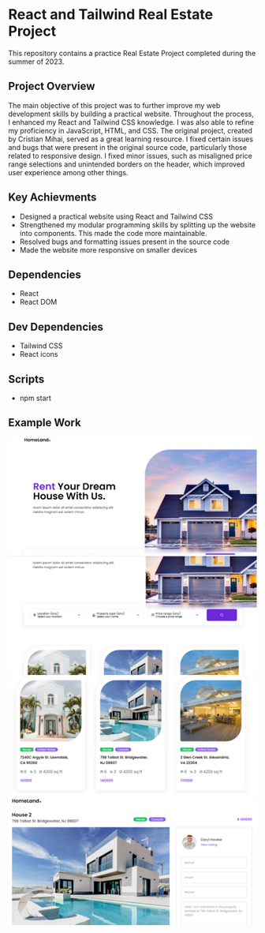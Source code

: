 # React and Tailwind Real Estate Project

This repository contains a practice Real Estate Project completed during the summer of 2023.

## Project Overview
The main objective of this project was to further improve my web development skills by building a practical website. Throughout the process, I enhanced my React and Tailwind CSS knowledge. I was also able to refine my proficiency in JavaScript, HTML, and CSS. The original project, created by Cristian Mihai, served as a great learning resource. I fixed certain issues and bugs that were present in the original source code, particularly those related to responsive design. I fixed minor issues, such as misaligned price range selections and unintended borders on the header, which improved user experience among other things.

## Key Achievments
- Designed a practical website using React and Tailwind CSS
- Strengthened my modular programming skills by splitting up the website into components. This made the code more maintainable.
- Resolved bugs and formatting issues present in the source code
- Made the website more responsive on smaller devices

## Dependencies
- React
- React DOM

## Dev Dependencies
- Tailwind CSS
- React icons

## Scripts
- npm start
## Example Work

![Example website photo](public/ExamplePhoto1.png)
![Example website photo](public/ExamplePhoto2.png)
![Example website photo](public/ExamplePhoto3.png)
![Example website photo](public/ExamplePhoto4.png)

